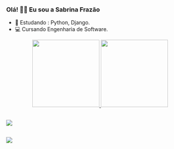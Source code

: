 ### Olá!     👩🏽  Eu sou a Sabrina Frazão


- 🌱  Estudando :  Python, Django.
- 💻  Cursando Engenharia de Software.

<div align="center">
  <a href="https://github.com/sabrinafrazao">
  <img height="180em" src="https://github-readme-stats.vercel.app/api?username=sabrinafrazao&show_icons=true&theme=radical&include_all_commits=false&count_private=false"/>
  <img height="180em" src="https://github-readme-stats.vercel.app/api/top-langs/?username=sabrinafrazao&layout=compact&langs_count=7&theme=radical"/>
</div>

<div style="display: inline_block"><br>
     <p align="left">
      <a href="https://skillicons.dev">
        <img src="https://skillicons.dev/icons?i=py,django,c" />
      </a>
    </p>
</div>

##
<div>
  <a href="https://www.linkedin.com/in/sabrinafrazao" target="_blank"><img src="https://skillicons.dev/icons?i=linkedin" target="_blank"></a>
</div>



